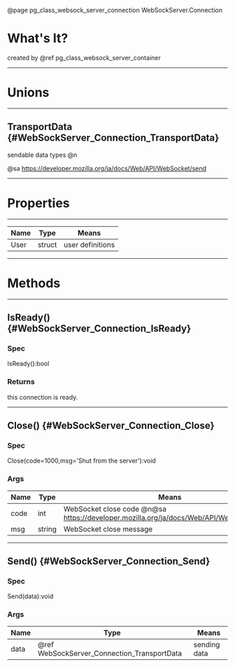 ﻿@page pg_class_websock_server_connection WebSockServer.Connection

# What's It?

created by @ref pg_class_websock_server_container

-----
# Unions

-----
## TransportData {#WebSockServer_Connection_TransportData}

sendable data types @n

@sa https://developer.mozilla.org/ja/docs/Web/API/WebSocket/send

-----
# Properties

-----
| Name | Type | Means |
|------|------|-------|
| User | struct | user definitions |

-----
# Methods

-----
## IsReady() {#WebSockServer_Connection_IsReady}

### Spec

IsReady():bool

### Returns

this connection is ready.  

-----
## Close() {#WebSockServer_Connection_Close}

### Spec

Close(code=1000,msg='Shut from the server'):void

### Args

| Name | Type | Means |
|------|------|-------|
| code | int | WebSocket close code @n@sa https://developer.mozilla.org/ja/docs/Web/API/WebSocket/close |
| msg | string | WebSocket close message |

-----
## Send() {#WebSockServer_Connection_Send}

### Spec

Send(data):void

### Args

| Name | Type | Means |
|------|------|-------|
| data | @ref WebSockServer_Connection_TransportData | sending data |
